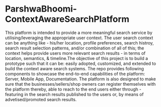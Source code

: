 # ParshwaBhoomi-ContextAwareSearchPlatform
This platform is intended to provide a more meaningful search service by utilising/leveraging the appropriate user context. The user search context can be anything like - his/her location, profile preferences, search histroy, search result selection patterns, and/or combination of all of this; the context helps provide users more relevant search results - in terms of location, semantics, & timeline.The objective of this project is to build a prototype such that it can be: easily adopted, customized, and extended to build the context aware search systems. The repo provides following components to showcase the end-to-end capabilities of the platform: Server, Mobile App, Documentation.
The platform is also designed to make sure that the businesses/sellers/shop owners can register themselves with the platform thereby, able to reach to the end users either through - featuring in the search results published to the users or, by means of advetised/promoted search results.
